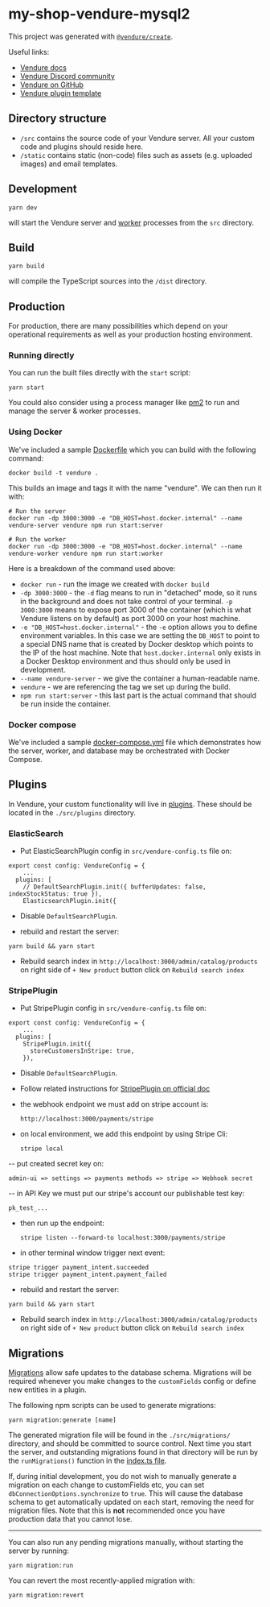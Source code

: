 # my-shop-vendure-mysql2

This project was generated with [`@vendure/create`](https://github.com/vendure-ecommerce/vendure/tree/master/packages/create).

Useful links:

- [Vendure docs](https://www.vendure.io/docs)
- [Vendure Discord community](https://www.vendure.io/community)
- [Vendure on GitHub](https://github.com/vendure-ecommerce/vendure)
- [Vendure plugin template](https://github.com/vendure-ecommerce/plugin-template)

## Directory structure

* `/src` contains the source code of your Vendure server. All your custom code and plugins should reside here.
* `/static` contains static (non-code) files such as assets (e.g. uploaded images) and email templates.

## Development

```
yarn dev
```

will start the Vendure server and [worker](https://www.vendure.io/docs/developer-guide/vendure-worker/) processes from
the `src` directory.

## Build

```
yarn build
```

will compile the TypeScript sources into the `/dist` directory.

## Production

For production, there are many possibilities which depend on your operational requirements as well as your production
hosting environment.

### Running directly

You can run the built files directly with the `start` script:

```
yarn start
```

You could also consider using a process manager like [pm2](https://pm2.keymetrics.io/) to run and manage
the server & worker processes.

### Using Docker

We've included a sample [Dockerfile](./Dockerfile) which you can build with the following command:

```
docker build -t vendure .
```

This builds an image and tags it with the name "vendure". We can then run it with:

```
# Run the server
docker run -dp 3000:3000 -e "DB_HOST=host.docker.internal" --name vendure-server vendure npm run start:server

# Run the worker
docker run -dp 3000:3000 -e "DB_HOST=host.docker.internal" --name vendure-worker vendure npm run start:worker
```

Here is a breakdown of the command used above:

- `docker run` - run the image we created with `docker build`
- `-dp 3000:3000` - the `-d` flag means to run in "detached" mode, so it runs in the background and does not take
control of your terminal. `-p 3000:3000` means to expose port 3000 of the container (which is what Vendure listens
on by default) as port 3000 on your host machine.
- `-e "DB_HOST=host.docker.internal"` - the `-e` option allows you to define environment variables. In this case we
are setting the `DB_HOST` to point to a special DNS name that is created by Docker desktop which points to the IP of
the host machine. Note that `host.docker.internal` only exists in a Docker Desktop environment and thus should only be
used in development.
- `--name vendure-server` - we give the container a human-readable name.
- `vendure` - we are referencing the tag we set up during the build.
- `npm run start:server` - this last part is the actual command that should be run inside the container.

### Docker compose

We've included a sample [docker-compose.yml](./docker-compose.yml) file which demonstrates how the server, worker, and
database may be orchestrated with Docker Compose.

## Plugins

In Vendure, your custom functionality will live in [plugins](https://www.vendure.io/docs/plugins/).
These should be located in the `./src/plugins` directory.

### ElasticSearch

- Put ElasticSearchPlugin config in `src/vendure-config.ts` file on:
```
export const config: VendureConfig = {
    ...
  plugins: [
    // DefaultSearchPlugin.init({ bufferUpdates: false, indexStockStatus: true }),
    ElasticsearchPlugin.init({
```

- Disable `DefaultSearchPlugin`.

- rebuild and restart the server:
```
yarn build && yarn start
```

- Rebuild search index in `http://localhost:3000/admin/catalog/products` on right side of `+ New product` button click on `Rebuild search index`

### StripePlugin

- Put StripePlugin config in `src/vendure-config.ts` file on:
```
export const config: VendureConfig = {
    ...
  plugins: [
    StripePlugin.init({
      storeCustomersInStripe: true,
    }),
```

- Disable `DefaultSearchPlugin`.
- Follow related instructions for [StripePlugin on official doc](https://docs.vendure.io/reference/core-plugins/payments-plugin/stripe-plugin/)

- the webhook endpoint we must add on stripe account is:
  ```
  http://localhost:3000/payments/stripe
  ```

- on local environment, we add this endpoint by using Stripe Cli:
  ```
  stripe local
  ```
-- put created secret key on:
```
admin-ui => settings => payments methods => stripe => Webhook secret
```
-- in API Key we must put our stripe's account our publishable test key:
```
pk_test_...
```

- then run up the endpoint:
  ```
  stripe listen --forward-to localhost:3000/payments/stripe
  ``` 
- in other terminal window trigger next event:
```
stripe trigger payment_intent.succeeded
stripe trigger payment_intent.payment_failed
```

- rebuild and restart the server:
```
yarn build && yarn start
```

- Rebuild search index in `http://localhost:3000/admin/catalog/products` on right side of `+ New product` button click on `Rebuild search index`

## Migrations

[Migrations](https://www.vendure.io/docs/developer-guide/migrations/) allow safe updates to the database schema. Migrations
will be required whenever you make changes to the `customFields` config or define new entities in a plugin.

The following npm scripts can be used to generate migrations:

```
yarn migration:generate [name]
```

The generated migration file will be found in the `./src/migrations/` directory, and should be committed to source control.
Next time you start the server, and outstanding migrations found in that directory will be run by the `runMigrations()`
function in the [index.ts file](./src/index.ts).

If, during initial development, you do not wish to manually generate a migration on each change to customFields etc, you
can set `dbConnectionOptions.synchronize` to `true`. This will cause the database schema to get automatically updated
on each start, removing the need for migration files. Note that this is **not** recommended once you have production
data that you cannot lose.

---

You can also run any pending migrations manually, without starting the server by running:

```
yarn migration:run
```

You can revert the most recently-applied migration with:

```
yarn migration:revert
```
